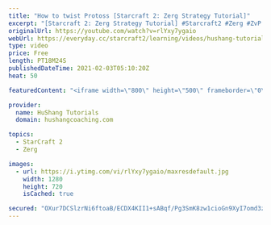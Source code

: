 ```yaml
---
title: "How to twist Protoss [Starcraft 2: Zerg Strategy Tutorial]"
excerpt: "[Starcraft 2: Zerg Strategy Tutorial] #Starcraft2 #Zerg #ZvP  In today's video I show you guys 3 common setups/plans to play aggressive against protoss. All three are pretty strong but it depends a bit on your playstyle and intentions throughout the game. Hope you enjoy the video :)   Coaching --------------------------------------------------------------------------"
originalUrl: https://youtube.com/watch?v=rlYxy7ygaio
webUrl: https://everyday.cc/starcraft2/learning/videos/hushang-tutorials-how-to-twist-protoss-starcraft-2-zerg-strategy-tutorial/
type: video
price: Free
length: PT18M24S
publishedDateTime: 2021-02-03T05:10:20Z
heat: 50

featuredContent: "<iframe width=\"800\" height=\"500\" frameborder=\"0\" src=\"https://www.youtube.com/embed/rlYxy7ygaio\" allow=\"accelerometer; autoplay; encrypted-media; gyroscope; picture-in-picture\" allowfullscreen></iframe>"

provider:
  name: HuShang Tutorials
  domain: hushangcoaching.com

topics:
  - StarCraft 2
  - Zerg

images:
  - url: https://i.ytimg.com/vi/rlYxy7ygaio/maxresdefault.jpg
    width: 1280
    height: 720
    isCached: true

secured: "OXur7DCSlzrNi6ftoaB/ECDX4KII1+sABqf/Pg3SmK8zw1cioGn9XyI7omd3z9gccy9IlzCL12Z6/B2ZI8/1AEhiR9+wbnP7KUD0ryykm3k39mhP82J7gGCFrpPHmks4Ng7WTDLjWbAqJFJ0dfh+aRZS2175w9YmMjhvv2M11LuGZ6kzuqJ5zUKP83DWZGB23gpz14pYFJyC7ecE03Y938kvGwGR/ZmeDRy7FVEwU19Yt6RyUBKg9cxLk7864aosoC1fa+nHrHVji0gnN1a9oHOLGmtsodvjSw4hRx+bHkEjJIEvS0+txsIJUkmoZybC86fG0FIjYntyQ6D73cPd9XT2WUJ8EjZVouWDkB4ArVDoSzZi9XZye6TLwud2mx4pe4QHXbs+7Qs70AyYONW0E1sunCrKnzsP6uwqdOKsBB4=;7Y+JFBJhstkDowAZfIbOKg=="
---
```


